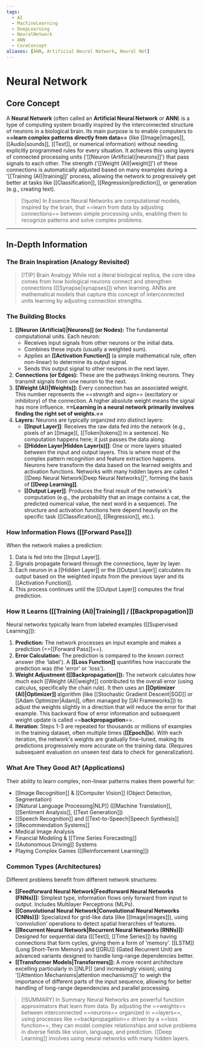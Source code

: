 ```yaml
---
tags:
  - AI
  - MachineLearning
  - DeepLearning
  - NeuralNetwork
  - ANN
  - CoreConcept
aliases: [ANN, Artificial Neural Network, Neural Net]
---
```


# Neural Network

## Core Concept

A **Neural Network** (often called an **Artificial Neural Network** or **ANN**) is a type of computing system broadly inspired by the interconnected structure of neurons in a biological brain. Its main purpose is to enable computers to **==learn complex patterns directly from data==** (like [[Image|images]], [[Audio|sounds]], [[Text]], or numerical information) without needing explicitly programmed rules for every situation. It achieves this using layers of connected processing units ('[[Neuron (Artificial)|neurons]]') that pass signals to each other. The strength ('[[Weight (AI)|weight]]') of these connections is automatically adjusted based on many examples during a '[[Training (AI)|training]]' process, allowing the network to progressively get better at tasks like [[Classification]], [[Regression|prediction]], or generation (e.g., creating text).

> [!quote] In Essence
> Neural Networks are computational models, inspired by the brain, that ==learn from data by adjusting connections== between simple processing units, enabling them to recognize patterns and solve complex problems.

---

## In-Depth Information

### The Brain Inspiration (Analogy Revisited)

> [!TIP] Brain Analogy
> While not a literal biological replica, the core idea comes from how biological neurons connect and strengthen connections ([[Synapse|synapses]]) when learning. ANNs are mathematical models that capture this concept of interconnected units learning by adjusting connection strengths.

### The Building Blocks

1.  **[[Neuron (Artificial)|Neurons]] (or Nodes):** The fundamental computational units. Each neuron:
    *   Receives input signals from other neurons or the initial data.
    *   Combines these inputs (usually a weighted sum).
    *   Applies an **[[Activation Function]]** (a simple mathematical rule, often non-linear) to determine its output signal.
    *   Sends this output signal to other neurons in the next layer.
2.  **Connections (or Edges):** These are the pathways linking neurons. They transmit signals from one neuron to the next.
3.  **[[Weight (AI)|Weights]]:** Every connection has an associated weight. This number represents the ==_strength_ and _sign_== (excitatory or inhibitory) of the connection. A higher absolute weight means the signal has more influence. **==Learning in a neural network primarily involves finding the right set of weights.==**
4.  **Layers:** Neurons are typically organized into distinct layers:
    *   **[[Input Layer]]**: Receives the raw data fed into the network (e.g., pixels of an [[Image]], [[Token|tokens]] in a sentence). No computation happens here; it just passes the data along.
    *   **[[Hidden Layer|Hidden Layer(s)]]**: One or more layers situated between the input and output layers. This is where most of the complex pattern recognition and feature extraction happens. Neurons here transform the data based on the learned weights and activation functions. Networks with many hidden layers are called "[[Deep Neural Network|Deep Neural Networks]]", forming the basis of **[[Deep Learning]]**.
    *   **[[Output Layer]]**: Produces the final result of the network's computation (e.g., the probability that an image contains a cat, the predicted numerical value, the next word in a sequence). The structure and activation functions here depend heavily on the specific task ([[Classification]], [[Regression]], etc.).

### How Information Flows ([[Forward Pass]])

When the network makes a prediction:

1.  Data is fed into the [[Input Layer]].
2.  Signals propagate forward through the connections, layer by layer.
3.  Each neuron in a [[Hidden Layer]] or the [[Output Layer]] calculates its output based on the weighted inputs from the previous layer and its [[Activation Function]].
4.  This process continues until the [[Output Layer]] computes the final prediction.

### How It Learns ([[Training (AI)|Training]] / [[Backpropagation]])

Neural networks typically learn from labeled examples ([[Supervised Learning]]):

1.  **Prediction:** The network processes an input example and makes a prediction (==[[Forward Pass]]==).
2.  **Error Calculation:** The prediction is compared to the known correct answer (the 'label'). A **[[Loss Function]]** quantifies how inaccurate the prediction was (the 'error' or 'loss').
3.  **Weight Adjustment ([[Backpropagation]]):** The network calculates how much each [[Weight (AI)|weight]] contributed to the overall error (using calculus, specifically the chain rule). It then uses an **[[Optimizer (AI)|Optimizer]]** algorithm (like [[Stochastic Gradient Descent|SGD]] or [[Adam Optimizer|Adam]], often managed by [[AI Frameworks]]) to adjust the weights slightly in a direction that will reduce the error for that example. This backward flow of error information and subsequent weight update is called ==**backpropagation**==.
4.  **Iteration:** Steps 1-3 are repeated for thousands or millions of examples in the training dataset, often multiple times (**[[Epoch]]s**). With each iteration, the network's weights are gradually fine-tuned, making its predictions progressively more accurate on the training data. (Requires subsequent evaluation on unseen test data to check for generalization).

### What Are They Good At? (Applications)

Their ability to learn complex, non-linear patterns makes them powerful for:

*   [[Image Recognition]] & [[Computer Vision]] (Object Detection, Segmentation)
*   [[Natural Language Processing|NLP]] ([[Machine Translation]], [[Sentiment Analysis]], [[Text Generation]])
*   [[Speech Recognition]] and [[Text-to-Speech|Speech Synthesis]]
*   [[Recommendation Systems]]
*   Medical Image Analysis
*   Financial Modeling & [[Time Series Forecasting]]
*   [[Autonomous Driving]] Systems
*   Playing Complex Games ([[Reinforcement Learning]])

### Common Types (Architectures)

Different problems benefit from different network structures:

*   **[[Feedforward Neural Network|Feedforward Neural Networks (FNNs)]]:** Simplest type, information flows only forward from input to output. Includes Multilayer Perceptrons (MLPs).
*   **[[Convolutional Neural Network|Convolutional Neural Networks (CNNs)]]:** Specialized for grid-like data (like [[Image|images]]), using 'convolution' operations to detect spatial hierarchies of features.
*   **[[Recurrent Neural Network|Recurrent Neural Networks (RNNs)]]:** Designed for sequential data ([[Text]], [[Time Series]]) by having connections that form cycles, giving them a form of 'memory'. [[LSTM]] (Long Short-Term Memory) and [[GRU]] (Gated Recurrent Unit) are advanced variants designed to handle long-range dependencies better.
*   **[[Transformer Models|Transformers]]:** A more recent architecture excelling particularly in [[NLP]] (and increasingly vision), using '[[Attention Mechanisms|attention mechanisms]]' to weigh the importance of different parts of the input sequence, allowing for better handling of long-range dependencies and parallel processing.

> [!SUMMARY] In Summary
> Neural Networks are powerful function approximators that learn from data. By adjusting the ==weights== between interconnected ==neurons== organized in ==layers==, using processes like ==backpropagation== driven by a ==loss function==, they can model complex relationships and solve problems in diverse fields like vision, language, and prediction. [[Deep Learning]] involves using neural networks with many hidden layers.